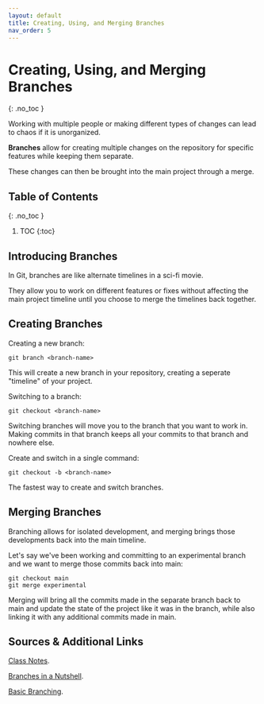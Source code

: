 ```yaml
---
layout: default
title: Creating, Using, and Merging Branches
nav_order: 5
---
```


<!-- prettier-ignore-start -->

# Creating, Using, and Merging Branches 
{: .no_toc }

Working with multiple people or making different types of changes can lead to chaos if it is unorganized.

**Branches** allow for creating multiple changes on the repository for specific features while keeping them separate.

These changes can then be brought into the main project through a merge.

## Table of Contents
{: .no_toc }

1. TOC
{:toc}

<!-- prettier-ignore-end -->

## Introducing Branches

In Git, branches are like alternate timelines in a sci-fi movie.

They allow you to work on different features or fixes without affecting the main project timeline until you choose to merge the timelines back together.

## Creating Branches

Creating a new branch:

```
git branch <branch-name>
```

This will create a new branch in your repository, creating a seperate "timeline" of your project.

Switching to a branch:

```
git checkout <branch-name>
```

Switching branches will move you to the branch that you want to work in. Making commits in that branch keeps all your commits to that branch and nowhere else.

Create and switch in a single command:

```
git checkout -b <branch-name>
```

The fastest way to create and switch branches.

## Merging Branches

Branching allows for isolated development, and merging brings those developments
back into the main timeline.

Let's say we've been working and committing to an experimental branch and we want to merge those commits back into main:

```
git checkout main
git merge experimental
```

Merging will bring all the commits made in the separate branch back to main and update the state of the project like it was in the branch, while also linking it with any additional commits made in main.

## Sources & Additional Links
[Class Notes](https://learn.rrc.ca/d2l/le/content/645955/viewContent/10531990/View).

[Branches in a Nutshell](https://git-scm.com/book/en/v2/Git-Branching-Branches-in-a-Nutshell).

[Basic Branching](https://git-scm.com/book/en/v2/Git-Branching-Basic-Branching-and-Merging).
